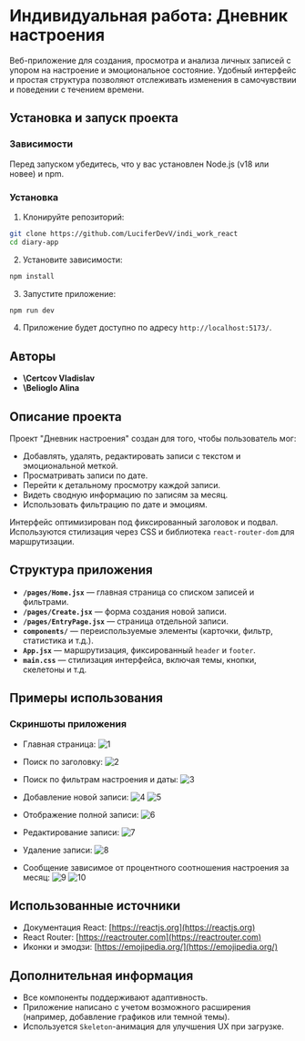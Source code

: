 # Индивидуальная работа: Дневник настроения

Веб-приложение для создания, просмотра и анализа личных записей с упором на настроение и эмоциональное состояние. Удобный интерфейс и простая структура позволяют отслеживать изменения в самочувствии и поведении с течением времени.

## Установка и запуск проекта

### Зависимости

Перед запуском убедитесь, что у вас установлен Node.js (v18 или новее) и npm.

### Установка

1. Клонируйте репозиторий:

```bash
git clone https://github.com/LuciferDevV/indi_work_react
cd diary-app
````

2. Установите зависимости:

```bash
npm install
```

3. Запустите приложение:

```bash
npm run dev
```

4. Приложение будет доступно по адресу `http://localhost:5173/`.

## Авторы

* **\Certcov Vladislav**
* **\Belioglo Alina**  

## Описание проекта

Проект "Дневник настроения" создан для того, чтобы пользователь мог:

* Добавлять, удалять, редактировать записи с текстом и эмоциональной меткой.
* Просматривать записи по дате.
* Перейти к детальному просмотру каждой записи.
* Видеть сводную информацию по записям за месяц.
* Использовать фильтрацию по дате и эмоциям.

Интерфейс оптимизирован под фиксированный заголовок и подвал. Используются стилизация через CSS и библиотека `react-router-dom` для маршрутизации.

## Структура приложения

* **`/pages/Home.jsx`** — главная страница со списком записей и фильтрами.
* **`/pages/Create.jsx`** — форма создания новой записи.
* **`/pages/EntryPage.jsx`** — страница отдельной записи.
* **`components/`** — переиспользуемые элементы (карточки, фильтр, статистика и т.д.).
* **`App.jsx`** — маршрутизация, фиксированный `header` и `footer`.
* **`main.css`** — стилизация интерфейса, включая темы, кнопки, скелетоны и т.д.

## Примеры использования

### Скриншоты приложения

* Главная страница: ![1](src/images/1.png)

* Поиск по заголовку: ![2](src/images/2.png)

* Поиск по фильтрам настроения и даты: ![3](src/images/3.png)

* Добавление новой записи: ![4](src/images/4.png) ![5](src/images/5.png)

* Отображение полной записи: ![6](src/images/6.png)

* Редактирование записи: ![7](src/images/7.png)

* Удаление записи: ![8](src/images/8.png)

* Сообщение зависимое от процентного соотношения настроения за месяц: ![9](src/images/9.png) ![10](src/images/10.png)


## Использованные источники

* Документация React: [https://reactjs.org](https://reactjs.org)
* React Router: [https://reactrouter.com](https://reactrouter.com)
* Иконки и эмодзи: [https://emojipedia.org/](https://emojipedia.org/)

## Дополнительная информация

* Все компоненты поддерживают адаптивность.
* Приложение написано с учетом возможного расширения (например, добавление графиков или темной темы).
* Используется `Skeleton`-анимация для улучшения UX при загрузке.
